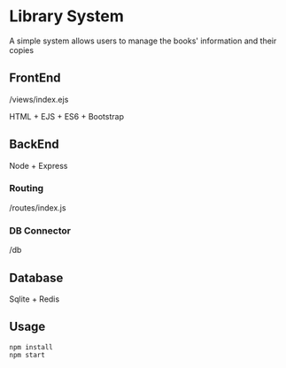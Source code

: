 # Library System

A simple system allows users to manage the books' information and their copies


## FrontEnd
/views/index.ejs

HTML + EJS + ES6 + Bootstrap


## BackEnd

Node + Express

### Routing

/routes/index.js

### DB Connector

/db


## Database

Sqlite + Redis

## Usage

```
npm install
npm start
```
